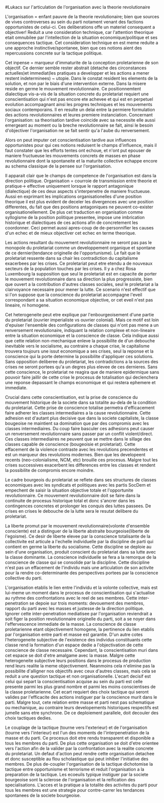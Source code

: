 #Lukacs sur l'articulation de l'organisation avec la theorie revolutionaire

L'organisation = enfant pauvre de la theorie revolutionaire; bien que sources de vives controverses au sein du parti notament venant des factions opportunistes de celui-ci. Ces deliberations offe un materiel consequent a objectiver! Reduit a une consideration technique, car l'attention theorique etait omnubilee par l'intellection de la situation economique/politique et ses consequences tactique. Cet consideration technique en est meme reduite a une approche instinctive/spontanee, bien que ces notions aient des repercussions concrete sur la tactique politique.

Cet inpense = marqueur d'immaturite de la conception proletarienne de son objectif. Ce dernier semble rester abstrait (detache des circonstances actuelles)et immediat(les pratiques a developper et les actions a mener restent indeterminees) ~ utopie. Dans le constat resident les elements de la solution, et non par le biais d'une intervention externe. Dans la misere reside en germe le mouvement revolutionnaire. Ce positionnemtent dialectique vis-a-vis de la situation concrete du proletariat requiert une conscientisation qui n'est pas encore ete achevee et qui est en perpetuel evolution accompagnant ainsi les progres techniques et les mouvements sociaux contemporains. Il en resulte un delai entre la permiere formulation des actions revolutionnaires et leures premiere instanciation.
Concernant l'organisation: sa theorisation tardive coincide avec sa necessite elle aussi emergeant au moment ou la breche revolutionnaire se fait, ainsi le besoin d'objectiver l'organisation ne se fait sentir qu'a l'aube du renversement.

Alors on peut imputer cet conscientisation tardive aux influences opportunistes pour qui ces notions reduisent le champs d'influence, mais il faut constater que les efforts tentes ont echoue, et n'ont put epouser de maniere fructueuse les mouvements concrets de masses en phase revolutionnaire dont la spontaneite et la maturite collective echappe encore au schema classique de la pensee sur l'organisation.

Il apparait clair que le champs de competence de l'organisation est dans la direction politique. Organisation = courroie de transmission entre theorie et pratique-> effective uniquement lorsque le rapport antagonique (dialectique) de ces deux aspects s'interpenetre de maniere fructueuse. Aussi en exprimant les implications organisationelles d'une position theorique il est plus evident de deceler les divergences avec une position differentes, du fait que des positions antagoniques ne peuvent co-exister organisationellement. De plus cet traduction en organisation comme syllogisme de la position politique presentee, impose une imbrication historique et dialectiques de ces actions afin de concretement les coordonner. Ceci permet aussi apres-coup de de-personnifier les causes d'un echec et de mieux objectiver cet echec en terme theorique.

Les actions resultant du mouvement revolutionnaire ne seront pas pas le monopole du proletariat comme un developpement organique et spontane de ce dernier(tendance originelle de l'opportunisme). Le fait que le proletariat ressente dans sa chair les contradiction du capitalisme exacerbees par les crises. Ce proletariat peut etre etendu a de nouveaux secteurs de la population touches par les crises. Il y a chez Rosa Luxembourg la supposition que seul le proletariat est en capacite de porter le mouvement revolutionnaire dans sa direction la plus progressiste, bien que ouvert a la contribution d'autres classes sociales, seul le proletariat a la clairvoyance necessaire pour mener la lutte. Ce scenario n'est effectif que si l'on suppose que la conscience du proletariat accompagne l'eveil correspondant a sa situation economique objective, or cet eveil n'est pas lineaire, ni homogene.

Cet heterogeneite peut etre explique par l'enbourgeoisement d'une partie du proletariat (ouvrier imperialiste vs ouvrier colonial). Mais ce motif est loin d'epuiser l'ensemble des configurations de classes qui n'ont pas mene a un renversement revolutionaire, indiquant la relation complexe et non-lineaire entre la situation economique et la conscience de classe. Cela indique aussi que cette relation non-mechanique enleve la possibilite de d'un debouche inevitable vers le socialisme, au contraire a chaque crise, le capitalisme trouvera toujours une issut economique a ses crises, seul la reponse et la conscience qui la porte determine la possibilite d'appliquer ces solutions. Sans opposition deliberee du proletariat, les contradictions a la sources des crises ne seront portees qu'a un degres plus elevee de ces dernieres. Sans cette conscience, le proletariat ne reagira que de maniere epidermique sans pouvoir faire jaillir de cette crise le procesus de totalisation qui declenchera une reponse depassant le champs economique et qui restera ephemere et immediate.

Crucial dans cette conscientisation, est la prise de conscience du mouvement historique de la societe dans sa totalite au-dela de la condition du proletariat. Cette prise de conscience totalise permetra d'efficacement faire adherer les classes intermediaires a la cause revolutionnaire. Cette adhesion est d'autant plus decisive que dans la societe capitaliste, la classe bougeoise ne maintient sa domination que par des compromis avec les classes intermediaires. Du coup faire basculer ces adhesions peut causer un renversement revolutionnaire sans passer par un conflit violent/direct. Ces classes intermediaires ne peuvent que se mettre dans le sillage des classes capable de conscience (bougeoisie et proletariat). Cette effacement de la violence contraste avec les revolutions precendentes et est un marqueur des revolutions modernes. Bien que les developeent recents (neo-colonialisme, NCM, etc) brouille ces procesus. Malgre tout les crises successives exacerbent les differences entre les classes et rendent la possibilite de compromis encore moindre.

Le cadre bourgeois du proletariat se reflete dans ses structures de classes economiques avec les syndicats et politiques avec les partis SocDem et empechent de saisir la situation objective totale et l'opportunite revolutionnaire. Ce mouvement revolutionnaire doit se faire dans la continuite de procesus historique total et donc s'ancrer dans les contingences concretes et prolonger les conquis des luttes passees. De crises en crises le debouche de la lutte sera le resutat delibere du proletariat.

La liberte promut par le mouvement revolutionnaire(volonte d'ensemble consciente) est a distinguer de la liberte abstraite bourgeoise(liberte de l'egoisme). Ce desir de liberte elevee par la conscience totalisante de la collectivite est articule a l'echelle individuelle par la discipline de parti qui contient en germe la liberte du socialisme. Cette discipline se deploie au sein d'une organisation, produit conscient du proletariat dans sa lutte avec la classe dominante. La conscience individuelle se fera a la remorque de la conscience de classe qui se consolide par la discipline. Cette discipline n'est pas un effacement de l'individu mais une articulation de son activite pour la rendre co-determinante des perspectives portees par la conscience collective du parti.

L'organisation etablis le lien entre l'individu et la volonte collective, mais est lui-meme un moment dans le procesus de conscientisation qui s'actualise au rythme des confrontations avec le reel de ses membres. Cette inter-penetration se depoie sur trois moments: devouement des membres, rapport du parti avec les masses et justesse de la direction politique. Ignorer cette inter-penetration mediatisee par l'organisation reviendrait a soit figer la position revolutionnaire originelle du parti, soit a se noyer dans l'effervescence immediate de la masse. La conscience de classe proletarienne etant objectivement homogene, la pertinence du lien etablis par l'organisation entre parti et masse est garantie. D'un autre cotes l'heterogeneite subjective de l'existence des individus constituants cette classe rend la formation d'un espace dedie a l'objectivation de cette conscience de classe necessaire. Cependant, la conscientisation muri dans cet espace se doit d'etre amalgame avec la masse. Malgre cette heterogeneite subjective leurs positions dans le procesus de production rend leurs realite la meme objectivement. Neanmoins cela n'elimine pas la possibilite d'alligner nos objectifs avec ceux d'autres classes, mais cela se reduit a une question tactique et non organisationelle. L'ecart decisif est celui qui separt la conscientisation acquise au sein du parti est celle presente parmi les plus grand nombre et parmi les moins conscientises de la classe proletarienne. Cet ecart requiert des choix tactique qui seront valides par l'efficacite des actions instiguer par la conscience murit dans le parti. Malgre tout, cete relation entre masse et parti nest pas schematique ou mechanique, au contraire leurs developements historiques respectifs est jumelle sans etre synchrone. De ce deploiement parallele, doit decouler des choix tactiques dedies.

Le couplage de la tactique (tourne vers l'exterieur) et de l'organisation (tourne vers l'interieur) est l'un des moments de l'interpenetration de la masse et du parti. Ce procesus doit etre rendu transparent et disponible a tous les membres du parti. De plus cette organisation se doit d'etre orientee vers l'action afin de la valider par la confrontation avec la realite concrete du proletariat. Un defaut d'action peut rendre cette organisation detachee et donc susceptible au flou scholastique qui peut inhiber l'initiative des membres. De plus de-coupler l'organisation de la tactique dichotomise la tactique entre opportunisme et terrorisme et reduit l'organisation a la preparation de la tactique. Les ecoeuils typique instiguer par la societe bourgeoise sont la sclerose de l'organisation et la reification des specialisations. L'acces et la pratique a la totalite des activites du parti pour tous les membres est une strategie pour contre-carrer les tendances spontanees de la societe bourgeoise.